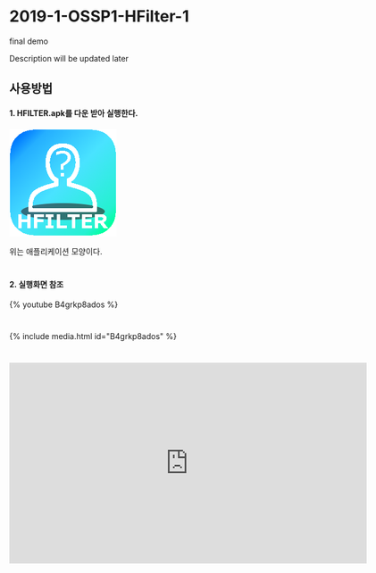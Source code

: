 # 2019-1-OSSP1-HFilter-1

final demo

Description will be updated later  
  
  
  
## 사용방법

#### 1. HFILTER.apk를 다운 받아 실행한다.

![Alt text](/appicon.png)

위는 애플리케이션 모양이다.
#
#### 2. 실행화면 참조
{% youtube B4grkp8ados %}
#
{% include media.html id="B4grkp8ados" %}
#
<html>
<body>
<iframe width="640" height="360" src="https://www.youtube.com/embed/B4grkp8ados" frameborder="0" gesture="media" allowfullscreen=""></iframe>
</body>
</html>
